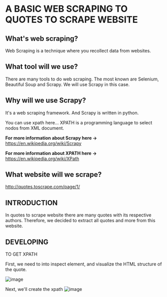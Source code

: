 <h1> A BASIC WEB SCRAPING TO QUOTES TO SCRAPE WEBSITE </h1>

<h2> What's web scraping? </h2>

Web Scraping is a technique where you recollect data from websites.

<h2> What tool will we use? </h2>

There are many tools to do web scraping. The most known are Selenium, Beautiful Soup and Scrapy.
We will use Scrapy in this case.

<h2> Why will we use Scrapy? </h2>

It's a web scraping framework. And Scrapy is written in python. 

You can use xpath here... XPATH is a programming language to select nodos from XML document. 

<strong>For more information about Scrapy here -> </strong> https://en.wikipedia.org/wiki/Scrapy

<strong> For more information about XPATH here -> </strong> https://en.wikipedia.org/wiki/XPath

<h2> What website will we scrape? </h2>

http://quotes.toscrape.com/page/1/

<h2> INTRODUCTION </h2>

In quotes to scrape website there are many quotes with its respective authors. Therefore, we decided to extract all quotes and more from this website.

<h2> DEVELOPING </h3>

</h3> TO GET XPATH </h3>

First, we need to into inspect element, and visualize the HTML structure of the quote. 

![image](https://user-images.githubusercontent.com/85772184/153972189-66975178-7540-4793-993c-a8bdfad32a5c.png)

Next, we'll create the xpath 
![image](https://user-images.githubusercontent.com/85772184/153972796-9da7bcdd-b437-4cd6-b0e4-c4b798ee245b.png)


